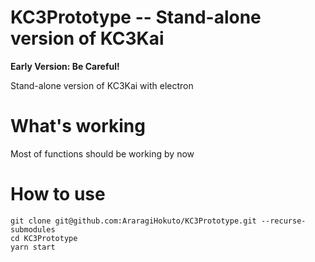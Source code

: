 # KC3Prototype -- Stand-alone version of KC3Kai

__Early Version: Be Careful!__

Stand-alone version of KC3Kai with electron

# What's working

Most of functions should be working by now

# How to use

```
git clone git@github.com:AraragiHokuto/KC3Prototype.git --recurse-submodules
cd KC3Prototype
yarn start
```
